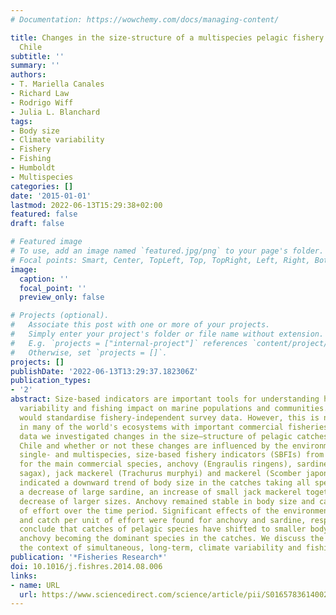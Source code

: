 ```yaml
---
# Documentation: https://wowchemy.com/docs/managing-content/

title: Changes in the size-structure of a multispecies pelagic fishery off Northern
  Chile
subtitle: ''
summary: ''
authors:
- T. Mariella Canales
- Richard Law
- Rodrigo Wiff
- Julia L. Blanchard
tags:
- Body size
- Climate variability
- Fishery
- Fishing
- Humboldt
- Multispecies
categories: []
date: '2015-01-01'
lastmod: 2022-06-13T15:29:38+02:00
featured: false
draft: false

# Featured image
# To use, add an image named `featured.jpg/png` to your page's folder.
# Focal points: Smart, Center, TopLeft, Top, TopRight, Left, Right, BottomLeft, Bottom, BottomRight.
image:
  caption: ''
  focal_point: ''
  preview_only: false

# Projects (optional).
#   Associate this post with one or more of your projects.
#   Simply enter your project's folder or file name without extension.
#   E.g. `projects = ["internal-project"]` references `content/project/deep-learning/index.md`.
#   Otherwise, set `projects = []`.
projects: []
publishDate: '2022-06-13T13:29:37.182306Z'
publication_types:
- '2'
abstract: Size-based indicators are important tools for understanding how environmental
  variability and fishing impact on marine populations and communities. Ideally, they
  would standardise fishery-independent survey data. However, this is not possible
  in many of the world's ecosystems with important commercial fisheries. Using fishery-dependent
  data we investigated changes in the size–structure of pelagic catches off Northern
  Chile and whether or not these changes are influenced by the environment. We computed
  single- and multispecies, size-based fishery indicators (SBFIs) from 1990 to 2008
  for the main commercial species, anchovy (Engraulis ringens), sardine (Sardinops
  sagax), jack mackerel (Trachurus murphyi) and mackerel (Scomber japonicus). SBFIs
  indicated a downward trend of body size in the catches taking all species together;
  a decrease of large sardine, an increase of small jack mackerel together with a
  decrease of larger sizes. Anchovy remained stable in body size and catch per unit
  of effort over the time period. Significant effects of the environment on mean length
  and catch per unit of effort were found for anchovy and sardine, respectively. We
  conclude that catches of pelagic species have shifted to smaller body sizes, with
  anchovy becoming the dominant species in the catches. We discuss the changes in
  the context of simultaneous, long-term, climate variability and fishing mortality.
publication: '*Fisheries Research*'
doi: 10.1016/j.fishres.2014.08.006
links:
- name: URL
  url: https://www.sciencedirect.com/science/article/pii/S0165783614002501
---
```

